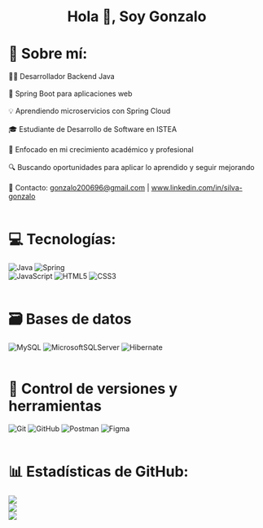 <h1 align="center">Hola 👋, Soy Gonzalo</h1>

# 💫 Sobre mí:
👨‍💻 Desarrollador Backend Java<br><br>🌱 Spring Boot para aplicaciones web<br><br>💡 Aprendiendo microservicios con Spring Cloud<br><br>🎓 Estudiante de Desarrollo de Software en ISTEA<br><br>🚀 Enfocado en mi crecimiento académico y profesional<br><br>🔍 Buscando oportunidades para aplicar lo aprendido y seguir mejorando<br><br>📩 Contacto: gonzalo200696@gmail.com | www.linkedin.com/in/silva-gonzalo <br><br>


# 💻 Tecnologías:
![Java](https://img.shields.io/badge/java-%23ED8B00.svg?style=for-the-badge&logo=openjdk&logoColor=white) ![Spring](https://img.shields.io/badge/spring-%236DB33F.svg?style=for-the-badge&logo=spring&logoColor=white)</br>
![JavaScript](https://img.shields.io/badge/javascript-%23323330.svg?style=for-the-badge&logo=javascript&logoColor=%23F7DF1E) ![HTML5](https://img.shields.io/badge/html5-%23E34F26.svg?style=for-the-badge&logo=html5&logoColor=white) ![CSS3](https://img.shields.io/badge/css3-%231572B6.svg?style=for-the-badge&logo=css3&logoColor=white)</br><br>

# 🗃 Bases de datos
![MySQL](https://img.shields.io/badge/mysql-4479A1.svg?style=for-the-badge&logo=mysql&logoColor=white) ![MicrosoftSQLServer](https://img.shields.io/badge/Microsoft%20SQL%20Server-CC2927?style=for-the-badge&logo=microsoft%20sql%20server&logoColor=white) ![Hibernate](https://img.shields.io/badge/Hibernate-59666C?style=for-the-badge&logo=Hibernate&logoColor=white)<br><br>

# 🧰 Control de versiones y herramientas
![Git](https://img.shields.io/badge/git-%23F05033.svg?style=for-the-badge&logo=git&logoColor=white) ![GitHub](https://img.shields.io/badge/github-%23121011.svg?style=for-the-badge&logo=github&logoColor=white) ![Postman](https://img.shields.io/badge/Postman-FF6C37?style=for-the-badge&logo=postman&logoColor=white) ![Figma](https://img.shields.io/badge/figma-%23F24E1E.svg?style=for-the-badge&logo=figma&logoColor=white)<br><br>

# 📊 Estadísticas de GitHub:
![](https://github-readme-stats.vercel.app/api?username=GonzaloSDN&theme=dark&hide_border=false&include_all_commits=false&count_private=false)<br/>
![](https://github-readme-streak-stats.herokuapp.com/?user=GonzaloSDN&theme=dark&hide_border=false)<br>
![](https://github-readme-stats.vercel.app/api/top-langs/?username=GonzaloSDN&theme=dark&hide_border=false&include_all_commits=true&count_private=true&layout=compact)

<!-- Proudly created with GPRM ( https://gprm.itsvg.in ) -->
